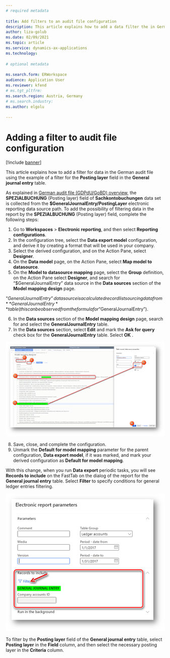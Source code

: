 ```yaml
---
# required metadata

title: Add filters to an audit file configuration
description: This article explains how to add a data filter the in German audit file.
author: liza-golub
ms.date: 02/09/2021
ms.topic: article
ms.service: dynamics-ax-applications
ms.technology: 

# optional metadata

ms.search.form: ERWorkspace
audience: Application User
ms.reviewer: kfend
# ms.tgt_pltfrm: 
ms.search.region: Austria, Germany
# ms.search.industry: 
ms.author: elgolu

---
```


# Adding a filter to audit file configuration

[!include [banner](../includes/banner.md)]

This article explains how to add a filter for data in the German audit file using the example of a filter for the **Posting layer** field in the **General journal entry** table.

As explained in [German audit file (GDPdU/GoBD) overview](emea-deu-gdpdu-audit-data-export.md#sachkontobuchungen), the **SPEZIALBUCHUNG** (Posting layer) field of **Sachkontobuchungen** data set is collected from the **$GeneralJournalEntry/PostingLayer** electronic reporting data source path. To add the possibility of filtering data in the report by the **SPEZIALBUCHUNG** (Posting layer) field, complete the following steps:

1. Go to **Workspaces** > **Electronic reporting**, and then select **Reporting configurations**.
2. In the configuration tree, select the **Data export model** configuration, and derive it by creating a format that will be used in your company.
3. Select the derived configuration, and on the Action Pane, select **Designer**. 
4. On the **Data model** page, on the Action Pane, select **Map model to datasource**.
5. On the **Model to datasource mapping** page, select the **Group** definition, on the Action Pane select **Designer**, and search for “$GeneralJournalEntry” data source in the **Data sources** section of the **Model mapping design** page.

  “$GeneralJournalEntry” data source is a calculated record list sourcing data from **GeneralJournalEntry** table (this can be observed from the formula for “$GeneralJournalEntry”).
  
6. In the **Data sources** section of the **Model mapping design** page, search for and select the **GeneralJournalEntry** table.
7. In the **Data sources** section, select **Edit** and mark the **Ask for query** check box for the **GeneralJournalEntry** table. Select **OK** .

![Mark Ask for quesry for General ledger entries table](media/ask-for-query-gl-entries.png)

8. Save, close, and complete the configuration.
9. Unmark the **Default for model mapping** parameter for the parent configuration, **Data export model**, if it was marked, and mark your derived configuration as **Default for model mapping**. 

With this change, when you run **Data export** periodic tasks, you will see **Records to include** on the FastTab on the dialog of the report for the **General journal entry** table. Select **Filter** to specify conditions for general ledger entries filtering.

![Setup filtering conditions on Data export periodic tasks](media/filter-setup.png)

To filter by the **Posting layer** field of the **General journal entry** table, select **Posting layer** in the **Field** column, and then select the necessary posting layer in the **Criteria** column.
